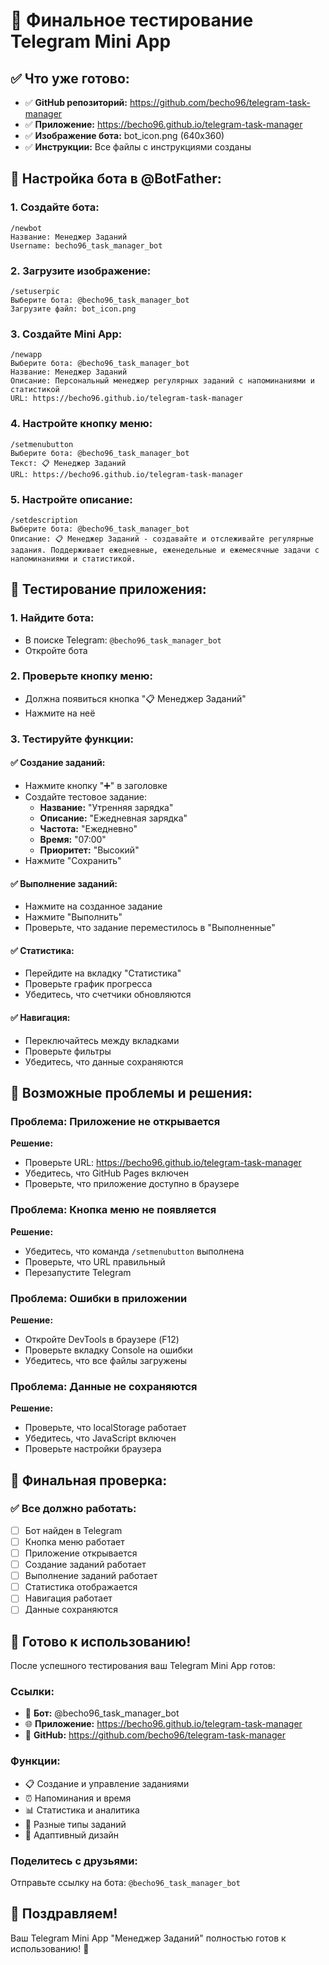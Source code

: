 # 🎉 Финальное тестирование Telegram Mini App

## ✅ Что уже готово:

- ✅ **GitHub репозиторий:** https://github.com/becho96/telegram-task-manager
- ✅ **Приложение:** https://becho96.github.io/telegram-task-manager
- ✅ **Изображение бота:** bot_icon.png (640x360)
- ✅ **Инструкции:** Все файлы с инструкциями созданы

## 🤖 Настройка бота в @BotFather:

### 1. Создайте бота:
```
/newbot
Название: Менеджер Заданий
Username: becho96_task_manager_bot
```

### 2. Загрузите изображение:
```
/setuserpic
Выберите бота: @becho96_task_manager_bot
Загрузите файл: bot_icon.png
```

### 3. Создайте Mini App:
```
/newapp
Выберите бота: @becho96_task_manager_bot
Название: Менеджер Заданий
Описание: Персональный менеджер регулярных заданий с напоминаниями и статистикой
URL: https://becho96.github.io/telegram-task-manager
```

### 4. Настройте кнопку меню:
```
/setmenubutton
Выберите бота: @becho96_task_manager_bot
Текст: 📋 Менеджер Заданий
URL: https://becho96.github.io/telegram-task-manager
```

### 5. Настройте описание:
```
/setdescription
Выберите бота: @becho96_task_manager_bot
Описание: 📋 Менеджер Заданий - создавайте и отслеживайте регулярные задания. Поддерживает ежедневные, еженедельные и ежемесячные задачи с напоминаниями и статистикой.
```

## 🧪 Тестирование приложения:

### 1. Найдите бота:
- В поиске Telegram: `@becho96_task_manager_bot`
- Откройте бота

### 2. Проверьте кнопку меню:
- Должна появиться кнопка "📋 Менеджер Заданий"
- Нажмите на неё

### 3. Тестируйте функции:

#### ✅ Создание заданий:
- Нажмите кнопку "➕" в заголовке
- Создайте тестовое задание:
  - **Название:** "Утренняя зарядка"
  - **Описание:** "Ежедневная зарядка"
  - **Частота:** "Ежедневно"
  - **Время:** "07:00"
  - **Приоритет:** "Высокий"
- Нажмите "Сохранить"

#### ✅ Выполнение заданий:
- Нажмите на созданное задание
- Нажмите "Выполнить"
- Проверьте, что задание переместилось в "Выполненные"

#### ✅ Статистика:
- Перейдите на вкладку "Статистика"
- Проверьте график прогресса
- Убедитесь, что счетчики обновляются

#### ✅ Навигация:
- Переключайтесь между вкладками
- Проверьте фильтры
- Убедитесь, что данные сохраняются

## 🔧 Возможные проблемы и решения:

### Проблема: Приложение не открывается
**Решение:**
- Проверьте URL: https://becho96.github.io/telegram-task-manager
- Убедитесь, что GitHub Pages включен
- Проверьте, что приложение доступно в браузере

### Проблема: Кнопка меню не появляется
**Решение:**
- Убедитесь, что команда `/setmenubutton` выполнена
- Проверьте, что URL правильный
- Перезапустите Telegram

### Проблема: Ошибки в приложении
**Решение:**
- Откройте DevTools в браузере (F12)
- Проверьте вкладку Console на ошибки
- Убедитесь, что все файлы загружены

### Проблема: Данные не сохраняются
**Решение:**
- Проверьте, что localStorage работает
- Убедитесь, что JavaScript включен
- Проверьте настройки браузера

## 📱 Финальная проверка:

### ✅ Все должно работать:
- [ ] Бот найден в Telegram
- [ ] Кнопка меню работает
- [ ] Приложение открывается
- [ ] Создание заданий работает
- [ ] Выполнение заданий работает
- [ ] Статистика отображается
- [ ] Навигация работает
- [ ] Данные сохраняются

## 🎯 Готово к использованию!

После успешного тестирования ваш Telegram Mini App готов:

### **Ссылки:**
- 🤖 **Бот:** @becho96_task_manager_bot
- 🌐 **Приложение:** https://becho96.github.io/telegram-task-manager
- 📁 **GitHub:** https://github.com/becho96/telegram-task-manager

### **Функции:**
- 📋 Создание и управление заданиями
- ⏰ Напоминания и время
- 📊 Статистика и аналитика
- 🎯 Разные типы заданий
- 📱 Адаптивный дизайн

### **Поделитесь с друзьями:**
Отправьте ссылку на бота: `@becho96_task_manager_bot`

## 🚀 Поздравляем!

Ваш Telegram Mini App "Менеджер Заданий" полностью готов к использованию! 🎉
